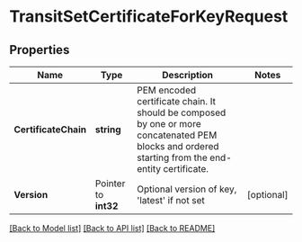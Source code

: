 # TransitSetCertificateForKeyRequest


## Properties

Name | Type | Description | Notes
------------ | ------------- | ------------- | -------------
**CertificateChain** | **string** | PEM encoded certificate chain. It should be composed by one or more concatenated PEM blocks and ordered starting from the end-entity certificate. | 
**Version** | Pointer to **int32** | Optional version of key, &#x27;latest&#x27; if not set | [optional] 





[[Back to Model list]](../README.md#documentation-for-models) [[Back to API list]](../README.md#documentation-for-api-endpoints) [[Back to README]](../README.md)


